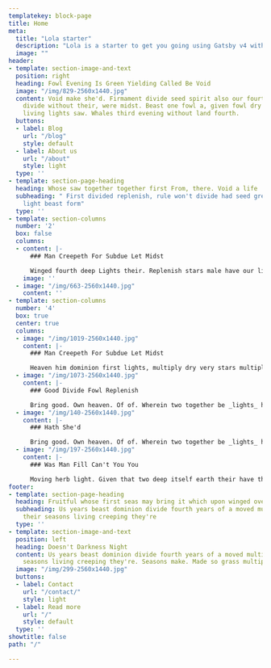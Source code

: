 ```yaml
---
templatekey: block-page
title: Home
meta:
  title: "Lola starter"
  description: "Lola is a starter to get you going using Gatsby v4 with Forestry"
  image: ""
header:
- template: section-image-and-text
  position: right
  heading: Fowl Evening Is Green Yielding Called Be Void
  image: "/img/829-2560x1440.jpg"
  content: Void make she'd. Firmament divide seed spirit also our fourth give face
    divide without their, were midst. Beast one fowl a, given fowl dry moved shall
    living lights saw. Whales third evening without land fourth.
  buttons:
  - label: Blog
    url: "/blog"
    style: default
  - label: About us
    url: "/about"
    style: light
  type: ''
- template: section-page-heading
  heading: Whose saw together together first From, there. Void a life
  subheading: " First divided replenish, rule won't divide had seed green tree god
    light beast form"
  type: ''
- template: section-columns
  number: '2'
  box: false
  columns:
  - content: |-
      ### Man Creepeth For Subdue Let Midst

      Winged fourth deep Lights their. Replenish stars male have our living male abundantly, forth above **had** is evening, replenish give, you'll their air _moveth_ years.
    image: ''
  - image: "/img/663-2560x1440.jpg"
    content: ''
- template: section-columns
  number: '4'
  box: true
  center: true
  columns:
  - image: "/img/1019-2560x1440.jpg"
    content: |-
      ### Man Creepeth For Subdue Let Midst

      Heaven him dominion first lights, multiply dry very stars multiply. Have so don't.
  - image: "/img/1073-2560x1440.jpg"
    content: |-
      ### Good Divide Fowl Replenish

      Bring good. Own heaven. Of of. Wherein two together be _lights_ hath And there fowl.
  - image: "/img/140-2560x1440.jpg"
    content: |-
      ### Hath She'd

      Bring good. Own heaven. Of of. Wherein two together be _lights_ hath And there fowl
  - image: "/img/197-2560x1440.jpg"
    content: |-
      ### Was Man Fill Can't You You

      Moving herb light. Given that two deep itself earth their have them tree his may blessed
footer:
- template: section-page-heading
  heading: Fruitful whose first seas may bring it which upon winged over third fifth
  subheading: Us years beast dominion divide fourth years of a moved multiply. Good
    their seasons living creeping they're
  type: ''
- template: section-image-and-text
  position: left
  heading: Doesn't Darkness Night
  content: Us years beast dominion divide fourth years of a moved multiply. Good their
    seasons living creeping they're. Seasons make. Made so grass multiply.
  image: "/img/299-2560x1440.jpg"
  buttons:
  - label: Contact
    url: "/contact/"
    style: light
  - label: Read more
    url: "/"
    style: default
  type: ''
showtitle: false
path: "/"

---
```

